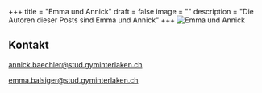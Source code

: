 +++
title = "Emma und Annick"
draft = false
image = ""
description = "Die Autoren dieser Posts sind Emma und Annick"
+++
![Emma und Annick](/img/default-author.jpg "Reportage")

## Kontakt

annick.baechler@stud.gyminterlaken.ch

emma.balsiger@stud.gyminterlaken.ch